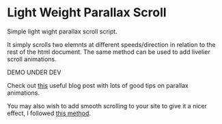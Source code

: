 Light Weight Parallax Scroll
=====================

Simple light wight parallax scroll script. 

It simply scrolls two elemnts at different speeds/direction in relation to the rest of the html document.  The same method can be used to add livelier scroll animations.

DEMO UNDER DEV

Check out [this](https://medium.com/@dhg/parallax-done-right-82ced812e61c "Parallax Done Right") useful blog post with lots of good tips on parallax animations.

You may also wish to add smooth scrolling to your site to give it a nicer effect, I followed [this method](http://bassta.bg/2013/05/smooth-page-scrolling-with-tweenmax/ "Smooth page scrolling with TweenMax").
